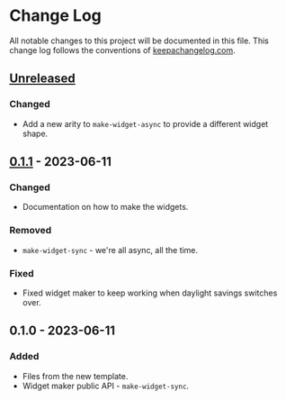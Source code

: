 # Change Log
All notable changes to this project will be documented in this file. This change log follows the conventions of [keepachangelog.com](http://keepachangelog.com/).

## [Unreleased]
### Changed
- Add a new arity to `make-widget-async` to provide a different widget shape.

## [0.1.1] - 2023-06-11
### Changed
- Documentation on how to make the widgets.

### Removed
- `make-widget-sync` - we're all async, all the time.

### Fixed
- Fixed widget maker to keep working when daylight savings switches over.

## 0.1.0 - 2023-06-11
### Added
- Files from the new template.
- Widget maker public API - `make-widget-sync`.

[Unreleased]: https://sourcehost.site/your-name/vamipre-hunt/compare/0.1.1...HEAD
[0.1.1]: https://sourcehost.site/your-name/vamipre-hunt/compare/0.1.0...0.1.1
